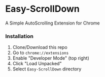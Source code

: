 # Easy-ScrollDown
A Simple AutoScrolling Extension for Chrome

### Installation
1. Clone/Download this repo
2. Go to `chrome://extensions`
3. Enable "Developer Mode" (top right)
4. Click "Load Unpacked"
5. Select `Easy-ScrollDown` directory

